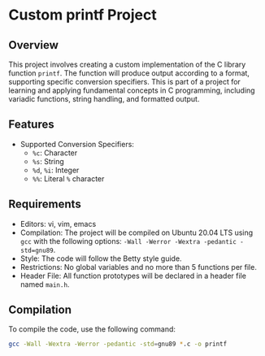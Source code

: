 # Custom printf Project

## Overview

This project involves creating a custom implementation of the C library function `printf`. The function will produce output according to a format, supporting specific conversion specifiers. This is part of a project for learning and applying fundamental concepts in C programming, including variadic functions, string handling, and formatted output.

## Features

- Supported Conversion Specifiers:
  - `%c`: Character
  - `%s`: String
  - `%d`, `%i`: Integer
  - `%%`: Literal `%` character

## Requirements

- Editors: vi, vim, emacs
- Compilation: The project will be compiled on Ubuntu 20.04 LTS using `gcc` with the following options: `-Wall -Werror -Wextra -pedantic -std=gnu89`.
- Style: The code will follow the Betty style guide.
- Restrictions: No global variables and no more than 5 functions per file.
- Header File: All function prototypes will be declared in a header file named `main.h`.

## Compilation

To compile the code, use the following command:
```sh
gcc -Wall -Wextra -Werror -pedantic -std=gnu89 *.c -o printf
